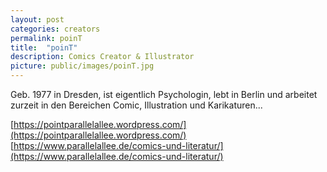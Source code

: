 ```yaml
---
layout: post
categories: creators
permalink: poinT
title:  "poinT"
description: Comics Creator & Illustrator
picture: public/images/poinT.jpg
---
```


Geb. 1977 in Dresden, ist eigentlich Psychologin, lebt in Berlin und arbeitet zurzeit in den Bereichen Comic, Illustration und Karikaturen... 

[https://pointparallelallee.wordpress.com/](https://pointparallelallee.wordpress.com/)
[https://www.parallelallee.de/comics-und-literatur/](https://www.parallelallee.de/comics-und-literatur/)
